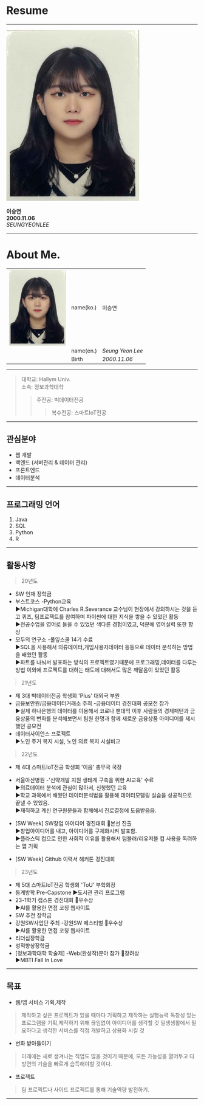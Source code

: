 # Resume
---

<img src=증명사진.jpg width=350 height=450>

**이승연**   
**2000.11.06**   
*SEUNGYEONLEE*    

---
# About Me.

|                      |                     |                        |
|----------------------|---------------------|------------------------|
| <img src="증명사진.jpg" width="150" height="200" style="margin-left: auto; margin-right: auto; display: block;"> | name(ko.)           | 이승연                  |
|                      | name(en.)           | *Seung Yeon Lee*       |
|                      | Birth               | _2000.11.06_           |

---
>대학교: Hallym Univ.  
>소속: 정보과학대학   
>>주전공: 빅데이터전공   
>>>복수전공: 스마트IoT전공   

---
## 관심분야

* 웹 개발
* 백엔드 (서버관리 & 데이터 관리)
* 프론트엔드
* 데이터분석

---
## 프로그래밍 언어

1. Java
2. SQL
3. Python
4. R

---
## 활동사항

>20년도
* SW 인재 장학금
* 부스트코스 -Python교육<br>
  ▶Michigan대학에 Charles R.Severance 교수님이 현장에서 강의하시는 것을 듣고 퀴즈, 팀프로젝트를 참여하며 파이썬에 대한 지식을 쌓을 수 있었던 활동<br>
  ▶전공수업을 영어로 들을 수 있었던 색다른 경험이였고, 덕분에 영어실력 또한 향상
* 모두의 연구소 -풀잎스쿨 14기 수료<br>
  ▶SQL을 사용해서 의류데이터,게임사용자데이터 등등으로 데이터 분석하는 방법을 배웠던 활동<br>
  ▶파트를 나눠서 발표하는 방식의 프로젝트였기때문에 프로그래밍,데이터를 다루는 방법 이외에 프로젝트를 대하는 태도에 대해서도 많은 깨달음이 있었던 활동
>21년도
* 제 3대 빅데이터전공 학생회 'Plus' 대외국 부원
* 금융보안원/금융데이터거래소 주최 -금융데이터 경진대회 공모전 참가<br>
  ▶실제 하나은행의 데이터를 이용해서 코로나 팬데믹 이후 사람들의 경제패턴과 금융상품의 변화를 분석해보면서 팀원 한명과 함께 새로운 금융상품 아이디어를 제시했던 공모전
* 데이터사이언스 프로젝트<br>
  ▶노인 주거 복지 시설, 노인 의료 복지 시설비교
>22년도
* 제 4대 스마트IoT전공 학생회 '이음' 총무국 국장
* 서울아산병원 -'신약개발 지원 생태계 구축을 위한 AI교육' 수료<br>
  ▶의료데이터 분석에 관심이 많아서, 신청했던 교육<br>
  ▶학교 과목에서 배웠던 데이터분석법을 활용해 데이터모델링 실습을 성공적으로 끝낼 수 있었음.<br>
  ▶재직하고 계신 연구원분들과 함께해서 진로결정에 도움받음음.<br>

* [SW Week] SW창업 아이디어 경진대회 🏅본선 진출<br>
  ▶창업아이디어를 내고, 아이디어를 구체화시켜 발표함.<br>
  ▶플라스틱 컵으로 인한 사회적 이유를 활용해서 텀블러/리유저블 컵 사용을 독려하는 앱 기획
* [SW Week] Github 이력서 해커톤 경진대회
  
>23년도
* 제 5대 스마트IoT전공 학생회 'ToU' 부학회장
* 동계방학 Pre-Capstone
  ▶도서관 관리 프로그램
* 23-1학기 캡스톤 경진대회 🏅우수상<br>
  ▶AI를 활용한 면접 코칭 웹사이트
* SW 추천 장학금
* 강원SW사업단 주최 -강원SW 페스티벌 🏅우수상<br>
  ▶AI를 활용한 면접 코칭 웹사이트
* 리더십장학금
* 성적향상장학금
* [정보과학대학 학술제] -Web(완성작)분야 참가 🏅장려상<br>
  ▶MBTI Fall In Love


---
## 목표
 
* 웹/앱 서비스 기획,제작
>제작하고 싶은 프로젝트가 있을 때마다 기획하고 제작하는 실행능력
>독창성 있는 프로그램을 기획,제작하기 위해 끊임없이 아이디어를 생각할 것
>일생생활에서 필요하다고 생각한 서비스를 직접 개발하고 상용화 시킬 것 
* 변화 받아들이기
>미래에는 새로 생겨나는 직업도 많을 것이기 때문에, 모든 가능성을 열어두고 다방면의 기술을 빠르게 습득해야할 것이다.
* 프로젝트
>팀 프로젝트나 사이드 프로젝트를 통해 기술역량 발전하기.
---


